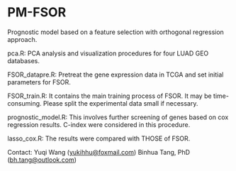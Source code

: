 # PM-FSOR
Prognostic model based on a feature selection with orthogonal regression approach.

pca.R:
PCA analysis and visualization procedures for four LUAD GEO databases.

FSOR_datapre.R:
Pretreat the gene expression data in TCGA and set initial parameters for FSOR.

FSOR_train.R:
It contains the main training process of FSOR. It may be time-consuming. Please split the experimental data small if necessary.

prognostic_model.R:
This involves further screening of genes based on cox regression results. C-index were considered in this procedure. 

lasso_cox.R:
The results were compared with THOSE of FSOR.

Contact:
Yuqi Wang (yukihhu@foxmail.com)
Binhua Tang, PhD (bh.tang@outlook.com)
